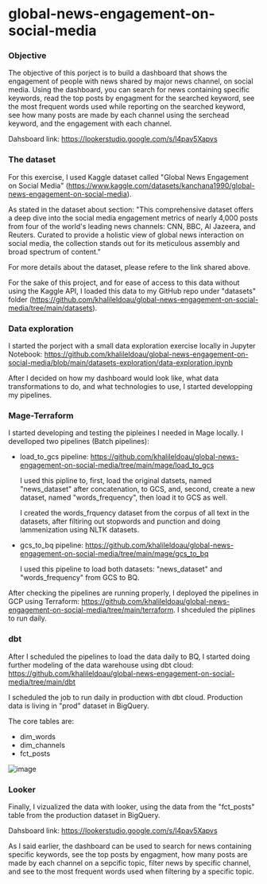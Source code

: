 # global-news-engagement-on-social-media

### Objective
The objective of this porject is to build a dashboard that shows the engagement of people with news shared by major news channel, on social media. Using the dashboard, you can search for news containing specific keywords, read the top posts by engagment for the searched keyword, see the most frequent words used while reporting on the searched keyword, see how many posts are made by each channel using the serchead keyword, and the engagement with each channel. 

Dahsboard link: https://lookerstudio.google.com/s/l4pav5Xapvs

### The dataset

For this exercise, I used Kaggle dataset called "Global News Engagement on Social Media" (https://www.kaggle.com/datasets/kanchana1990/global-news-engagement-on-social-media).

As stated in the dataset about section: "This comprehensive dataset offers a deep dive into the social media engagement metrics of nearly 4,000 posts from four of the world's leading news channels: CNN, BBC, Al Jazeera, and Reuters. Curated to provide a holistic view of global news interaction on social media, the collection stands out for its meticulous assembly and broad spectrum of content."

For more details about the dataset, please refere to the link shared above.

For the sake of this project, and for ease of access to this data without using the Kaggle API, I loaded this data to my GitHub repo under "datasets" folder (https://github.com/khalileldoau/global-news-engagement-on-social-media/tree/main/datasets).


### Data exploration

I started the porject with a small data exploration exercise locally in Jupyter Notebook: https://github.com/khalileldoau/global-news-engagement-on-social-media/blob/main/datasets-exploration/data-exploration.ipynb

After I decided on how my dashboard would look like, what data transformations to do, and what technologies to use, I started developping my pipelines.

### Mage-Terraform

I started developing and testing the pipleines I needed in Mage locally. I develloped two pipelines (Batch pipelines):
- load_to_gcs pipeline: https://github.com/khalileldoau/global-news-engagement-on-social-media/tree/main/mage/load_to_gcs

  I used this pipline to, first, load the original datsets, named "news_dataset" after concatenation, to GCS, and, second, create a new dataset, named "words_frequency", then load it to GCS as well.

  I created the words_frquency dataset from the corpus of all text in the datasets, after filtiring out stopwords and punction and doing lammenization using NLTK datasets.


- gcs_to_bq pipeline: https://github.com/khalileldoau/global-news-engagement-on-social-media/tree/main/mage/gcs_to_bq

  I used this pipeline to load both datasets: "news_dataset" and "words_frequency" from GCS to BQ.

After checking the pipelines are running properly, I deployed the pipelines in GCP using Terraform: https://github.com/khalileldoau/global-news-engagement-on-social-media/tree/main/terraform.
I shceduled the piplines to run daily.


### dbt

After I scheduled the pipelines to load the data daily to BQ, I started doing further modeling of the data warehouse using dbt cloud: https://github.com/khalileldoau/global-news-engagement-on-social-media/tree/main/dbt

I scheduled the job to run daily in production with dbt cloud. Production data is living in "prod" dataset in BigQuery.

The core tables are:
- dim_words
- dim_channels
- fct_posts

![image](https://github.com/khalileldoau/global-news-engagement-on-social-media/assets/79168986/b3e9fbc9-f57c-43b9-9f88-25ba44ed50fa)





### Looker

Finally, I vizualized the data with looker, using the data from the "fct_posts" table from the production dataset in BigQuery.

Dahsboard link: https://lookerstudio.google.com/s/l4pav5Xapvs

As I said earlier, the dashboard can be used to search for news containing specific keywords, see the top posts by engagment, how many posts are made by each channel on a sepcific topic, filter news by specific channel, and see to the most frequent words used when filtering by a specific topic.









  

  

  





